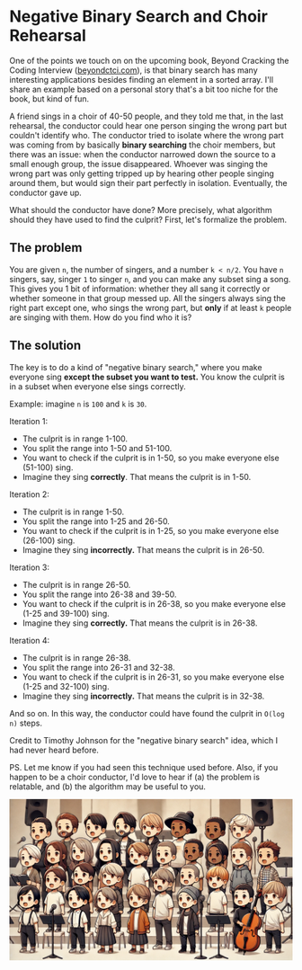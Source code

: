 # Negative Binary Search and Choir Rehearsal

One of the points we touch on on the upcoming book, Beyond Cracking the Coding Interview ([beyondctci.com](https://www.beyondctci.com/)), is that binary search has many interesting applications besides finding an element in a sorted array. I'll share an example based on a personal story that's a bit too niche for the book, but kind of fun.

A friend sings in a choir of 40-50 people, and they told me that, in the last rehearsal, the conductor could hear one person singing the wrong part but couldn't identify who. The conductor tried to isolate where the wrong part was coming from by basically **binary searching** the choir members, but there was an issue: when the conductor narrowed down the source to a small enough group, the issue disappeared. Whoever was singing the wrong part was only getting tripped up by hearing other people singing around them, but would sign their part perfectly in isolation. Eventually, the conductor gave up.

What should the conductor have done? More precisely, what algorithm should they have used to find the culprit? First, let's formalize the problem.

## The problem

You are given `n`, the number of singers, and a number `k < n/2`. You have `n` singers, say, singer `1` to singer `n`, and you can make any subset sing a song. This gives you 1 bit of information: whether they all sang it correctly or whether someone in that group messed up. All the singers always sing the right part except one, who sings the wrong part, but **only** if at least `k` people are singing with them. How do you find who it is?

## The solution

The key is to do a kind of "negative binary search," where you make everyone sing **except the subset you want to test.** You know the culprit is in a subset when everyone else sings correctly.

Example: imagine `n` is `100` and `k` is `30`.

Iteration 1:

- The culprit is in range 1-100.
- You split the range into 1-50 and 51-100.
- You want to check if the culprit is in 1-50, so you make everyone else (51-100) sing.
- Imagine they sing **correctly**. That means the culprit is in 1-50.

Iteration 2:

- The culprit is in range 1-50.
- You split the range into 1-25 and 26-50.
- You want to check if the culprit is in 1-25, so you make everyone else (26-100) sing.
- Imagine they sing **incorrectly.** That means the culprit is in 26-50.

Iteration 3:

- The culprit is in range 26-50.
- You split the range into 26-38 and 39-50.
- You want to check if the culprit is in 26-38, so you make everyone else (1-25 and 39-100) sing.
- Imagine they sing **correctly.** That means the culprit is in 26-38.

Iteration 4:

- The culprit is in range 26-38.
- You split the range into 26-31 and 32-38.
- You want to check if the culprit is in 26-31, so you make everyone else (1-25 and 32-100) sing.
- Imagine they sing **incorrectly.** That means the culprit is in 32-38.

And so on. In this way, the conductor could have found the culprit in `O(log n)` steps.

Credit to Timothy Johnson for the "negative binary search" idea, which I had never heard before.

PS. Let me know if you had seen this technique used before. Also, if you happen to be a choir conductor, I'd love to hear if (a) the problem is relatable, and (b) the algorithm may be useful to you.

![Choir](choir.png)
